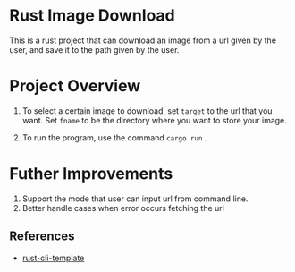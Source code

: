 # Rust Image Download 
This is a rust project that can download an image from a url given by the user, and save it to the path given by the user.  

# Project Overview 
1. To select a certain image to download, set `target` to the url that you want. Set `fname` to be the directory where you want to store your image. 

2. To run the program, use the command `cargo run` . 

# Futher Improvements
1. Support the mode that user can input url from command line. 
2. Better handle cases when error occurs fetching the url 

## References

* [rust-cli-template](https://github.com/kbknapp/rust-cli-template)

